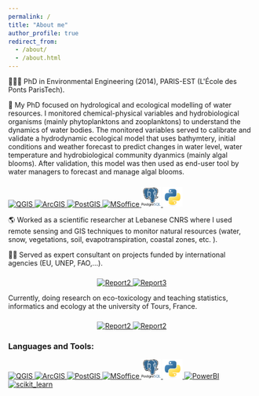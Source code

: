 ```yaml
---
permalink: /
title: "About me"
author_profile: true
redirect_from: 
  - /about/
  - /about.html
---
```


👨🏻‍🎓 PhD in Environmental Engineering (2014), PARIS-EST (L'École des Ponts ParisTech).

📝 My PhD focused on hydrological and ecological modelling of water resources. I monitored chemical-physical variables and hydrobiological organisms (mainly phytoplanktons and zooplanktons) to  understand the dynamics of water bodies. The monitored variables served to calibrate and validate a hydrodynamic ecological model that uses bathymtery, initial conditions and weather forecast to predict changes in water level, water temperature and hydrobiological community dyanmics (mainly algal blooms). After validation, this model was then used as end-user tool by water managers to forecast and manage algal blooms.

<h3 align="left"></h3>
<p align="left"> <a href="https://pastel.hal.science/tel-01127361v1/document"> <img src="https://media.springernature.com/lw685/springer-static/image/chp%3A10.1007%2F978-3-319-76300-2_5/MediaObjects/448348_1_En_5_Fig4_HTML.gif" alt="QGIS" width="120" height="120"/> </a> <a href="https://pastel.hal.science/tel-01127361v1/document" target="_blank" rel="noreferrer"> <img src="https://media.springernature.com/lw685/springer-static/image/chp%3A10.1007%2F978-3-319-76300-2_5/MediaObjects/448348_1_En_5_Fig2_HTML.gif" alt="ArcGIS" width="140" height="140"/> </a> <a href="https://pastel.hal.science/tel-01127361v1/document" target="_blank" rel="noreferrer"> <img src="https://media.springernature.com/lw685/springer-static/image/art%3A10.1007%2Fs11356-017-9723-9/MediaObjects/11356_2017_9723_Fig8_HTML.gif?as=webp" alt="PostGIS" width="140" height="140"/> </a> <a href="https://pastel.hal.science/tel-01127361v1/document" target="_blank" rel="noreferrer"> <img src="https://media.springernature.com/lw685/springer-static/image/art%3A10.1007%2Fs11356-017-9723-9/MediaObjects/11356_2017_9723_Fig7_HTML.gif?as=webp" alt="MSoffice" width="140" height="140"/> </a> <a href="https://www.postgresql.org" target="_blank" rel="noreferrer"> <img src="https://raw.githubusercontent.com/devicons/devicon/master/icons/postgresql/postgresql-original-wordmark.svg" alt="postgresql" width="40" height="40"/> </a> <a href="https://www.python.org" target="_blank" rel="noreferrer"> <img src="https://raw.githubusercontent.com/devicons/devicon/master/icons/python/python-original.svg" alt="python" width="40" height="40"/> </a> </p>


🌎 Worked as a scientific researcher at Lebanese CNRS where I used remote sensing and GIS techniques to monitor natural resources (water, snow, vegetations, soil, evapotranspiration, coastal zones, etc. ). 



🕵️‍♂️ Served as expert consultant on projects funded by international agencies (EU, UNEP, FAO,...). 

<h3 align="center"></h3>
<p align="center"> <a href="https://iczmplatform.org/storage/documents/Wx09jrLjaTVq42IBesSrdMkb5MaAjbBHr0BxNUxw.pdf"> <img src="https://encrypted-tbn0.gstatic.com/images?q=tbn:ANd9GcRYR8Ir3eq_HBBigZzmRtyf4ju2ZfwKZeGygg&s" alt="Report2" width="150" height="145"/> </a> <a href="https://iczmplatform.org/storage/documents/USh5x9SWHmxsY7eevjgLVMURB9hxjTC8fqgqMbso.pdf" target="_blank" rel="noreferrer"> <img src="https://encrypted-tbn0.gstatic.com/images?q=tbn:ANd9GcT1JwU9z8wIgXLC4xA2uMorvblCVji021gW5XyeTNZD4-1Y7SktHSfhT4QSTCbbETDWUVk&usqp=CAU" alt="Report3" width="400" height="140"/> </a> </p>

Currently, doing research on eco-toxicology and teaching statistics, informatics and ecology at the university of Tours, France.

<h3 align="center"></h3>
<p align="center"> <a href="https://www.sciencedirect.com/science/article/pii/S2772809923000552"> <img src="https://ars.els-cdn.com/content/image/1-s2.0-S2772809923000552-gr2.jpg" alt="Report2" width="200" height="300"/> </a> <a href="https://www.sciencedirect.com/science/article/pii/S2772809923000552"> <img src="https://ars.els-cdn.com/content/image/1-s2.0-S2772809923000552-gr3.jpg" alt="Report2" width="230" height="310"/> </a>  </p>




<h3 align="left">Languages and Tools:</h3>
<p align="left"> <a href="https://www.qgis.org/fr/site/" target="_blank" rel="noreferrer"> <img src="https://qgis.org/fr/_downloads/b738556101ca15d573f1a7e334e33407/qgis-logo.png" alt="QGIS" width="66" height="66"/> </a> <a href="https://desktop.arcgis.com/en/arcmap/latest/map/main/what-is-arcmap-.html" target="_blank" rel="noreferrer"> <img src="https://upload.wikimedia.org/wikipedia/commons/thumb/d/df/ArcGIS_logo.png/640px-ArcGIS_logo.png" alt="ArcGIS" width="40" height="40"/> </a> <a href="https://postgis.net/" target="_blank" rel="noreferrer"> <img src="https://www.geonov.fr/img/postgresql/postgis-logo.png" alt="PostGIS" width="40" height="40"/> </a> <a href="https://www.microsoft.com/en-us/microsoft-365/microsoft-office" target="_blank" rel="noreferrer"> <img src="https://encrypted-tbn0.gstatic.com/images?q=tbn:ANd9GcRoUQogHZwRBF0wv1ZW7Mc8jCoG2uJ6tdnFJg&s" alt="MSoffice" width="40" height="40"/> </a> <a href="https://www.postgresql.org" target="_blank" rel="noreferrer"> <img src="https://raw.githubusercontent.com/devicons/devicon/master/icons/postgresql/postgresql-original-wordmark.svg" alt="postgresql" width="40" height="40"/> </a> <a href="https://www.python.org" target="_blank" rel="noreferrer"> <img src="https://raw.githubusercontent.com/devicons/devicon/master/icons/python/python-original.svg" alt="python" width="40" height="40"/> </a> <a href="https://www.microsoft.com/fr-fr/power-platform/products/power-bi" target="_blank" rel="noreferrer"> <img src="https://logos-world.net/wp-content/uploads/2022/02/Microsoft-Power-BI-Symbol.png" alt="PowerBI" width="40" height="40"/> </a> <a href="https://scikit-learn.org/" target="_blank" rel="noreferrer"> <img src="https://upload.wikimedia.org/wikipedia/commons/0/05/Scikit_learn_logo_small.svg" alt="scikit_learn" width="40" height="40"/> </a> </p>
